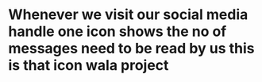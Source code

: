 # Whenever we visit our social media handle one icon shows the no of messages need to be read by us this is that icon wala project

